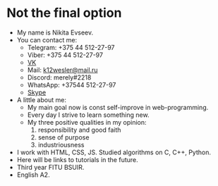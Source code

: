 # Not the final option

- My name is Nikita Evseev.
- You can contact me:
  - Telegram: +375 44 512-27-97
  - Viber: +375 44 512-27-97
  - [VK](https://vk.com/nikita.evseev)
  - Mail: k12wesler@mail.ru
  - Discord: merelу#2218
  - WhatsApp: +37544 512-27-97
  - [Skype](https://join.skype.com/invite/BUWEoMzLsfv6)
- A little about me:
  - My main goal now is const self-improve in web-programming.
  - Every day I strive to learn something new.
  - My three positive qualities in my opinion:
    1. responsibility and good faith
    2. sense of purpose
    3. industriousness
- I work with HTML, CSS, JS. Studied algorithms on C, C++, Python.
- Here will be links to tutorials in the future.
- Third year FITU BSUIR.
- English A2.
